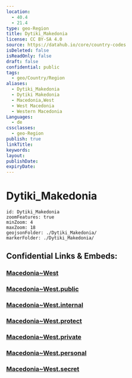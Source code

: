 ```yaml
---
location:
  - 40.4
  - 21.4
type: geo-Region
title: Dytiki_Makedonia
license: CC BY-SA 4.0
source: https://datahub.io/core/country-codes
isDeleted: false
isReadOnly: false
draft: false
confidential: public
tags:
  - geo/Country/Region
aliases:
  - Dytiki_Makedonia
  - Dytiki Makedonia
  - Macedonia,West
  - West Macedonia
  - Western Macedonia
Languages:
  - de
cssclasses:
  - geo-Region
publish: true
linkTitle:
keywords:
layout:
publishDate:
expiryDate:
---
```


# Dytiki_Makedonia

```leaflet
id: Dytiki_Makedonia
zoomFeatures: true 
minZoom: 4 
maxZoom: 18
geojsonFolder: ./Dytiki_Makedonia/
markerFolder: ./Dytiki_Makedonia/
```


## Confidential Links & Embeds: 

### [Macedonia~West](/_Standards/Earth/Continent/Europe/Europe~South/Greece/Regions-Greek/Macedonia~West.md) 

### [Macedonia~West.public](/_public/Earth/Continent/Europe/Europe~South/Greece/Regions-Greek/Macedonia~West.public.md) 

### [Macedonia~West.internal](/_internal/Earth/Continent/Europe/Europe~South/Greece/Regions-Greek/Macedonia~West.internal.md) 

### [Macedonia~West.protect](/_protect/Earth/Continent/Europe/Europe~South/Greece/Regions-Greek/Macedonia~West.protect.md) 

### [Macedonia~West.private](/_private/Earth/Continent/Europe/Europe~South/Greece/Regions-Greek/Macedonia~West.private.md) 

### [Macedonia~West.personal](/_personal/Earth/Continent/Europe/Europe~South/Greece/Regions-Greek/Macedonia~West.personal.md) 

### [Macedonia~West.secret](/_secret/Earth/Continent/Europe/Europe~South/Greece/Regions-Greek/Macedonia~West.secret.md)

